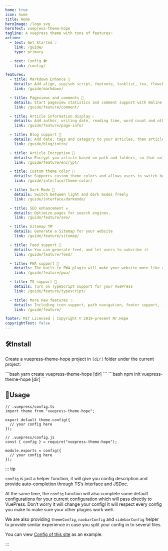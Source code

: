 ```yaml
---
home: true
icon: home
title: Home
heroImage: /logo.svg
heroText: vuepress-theme-hope
tagline: A vuepress theme with tons of features✨
action:
  - text: Get Started 💡
    link: /guide/
    type: primary

  - text: Config 🛠
    link: /config/

features:
  - title: Markdown Enhance 🧰
    details: Add align, sup/sub script, footnote, tasklist, tex, flowchart, diagram, mark and presentation support in markdown
    link: /guide/markdown/

  - title: Pageviews and comments 💬
    details: Start pageview statistics and comment support with Waline and Vssue
    link: /guide/feature/comment/

  - title: Article information display ℹ
    details: Add author, writing date, reading time, word count and other information to your article
    link: /guide/feature/page-info/

  - title: Blog support 📝
    details: Add date, tags and category to your articles, then article, tag, category and timeline list will be auto generated
    link: /guide/blog/intro/

  - title: Article Encryption 🔐
    details: Encrypt you article based on path and folders, so that only the one you want could see them
    link: /guide/feature/encrypt/

  - title: Custom theme color 🎨
    details: Supports custom theme colors and allows users to switch between preset theme colors
    link: /guide/interface/theme-color/

  - title: Dark Mode 🌙
    details: Switch between light and dark modes freely
    link: /guide/interface/darkmode/

  - title: SEO enhancement ⚒
    details: Optimize pages for search engines.
    link: /guide/feature/seo/

  - title: Sitemap 🗺
    details: Generate a Sitemap for your website
    link: /guide/feature/sitemap/

  - title: Feed support 📡
    details: You can generate feed, and let users to subcribe it
    link: /guide/feature/feed/

  - title: PWA support 📲
    details: The built-in PWA plugin will make your website more like an APP.
    link: /guide/feature/pwa/

  - title: TS support 🔧
    details: Turn on TypeScript support for your VuePress
    link: /guide/feature/typescript/

  - title: More new features ✨
    details: Including icon support, path navigation, footer support, fullscreen button, blog homepage, etc.
    link: /guide/feature/

footer: MIT Licensed | Copyright © 2019-present Mr.Hope
copyrightText: false
---
```


## 🛠Install

Create a vuepress-theme-hope project in `[dir]` folder under the current project:

<CodeGroup>
<CodeGroupItem title="yarn">
```bash
yarn create vuepress-theme-hope [dir]
```
</CodeGroupItem>

<CodeGroupItem title="npm">
```bash
npm init vuepress-theme-hope [dir]
```
</CodeGroupItem>
</CodeGroup>

## 🚀Usage

<CodeGroup>
<CodeGroupItem title="ts">

```ts{2,4,6}
// .vuepress/config.ts
import theme from "vuepress-theme-hope";

export default theme.config({
  // your config here
});
```

</CodeGroupItem>

<CodeGroupItem title="js">

```js{2,4,6}
// .vuepress/config.js
const { config } = require("vuepress-theme-hope");

module.exports = config({
  // your config here
});
```

</CodeGroupItem>
</CodeGroup>

::: tip

`config` is just a helper function, it will give you config description and provide auto-completion through TS’s Interface and JSDoc.

At the same time, the `config` function will also complete some default configurations for your current configuration which will pass directly to VuePress. Don’t worry it will change your config! It will respect every config you make to make sure your other plugins work well.

We are also providing `themeConfig`, `navbarConfig` and `sidebarConfig` helper to provide similar experience in case you split your config in to several files.

You can view [Config of this site][docs-config] as an example.

:::

[docs-config]: https://github.com/vuepress-theme-hope/vuepress-theme-hope/blob/v1/docs/theme/src/.vuepress/config.ts
